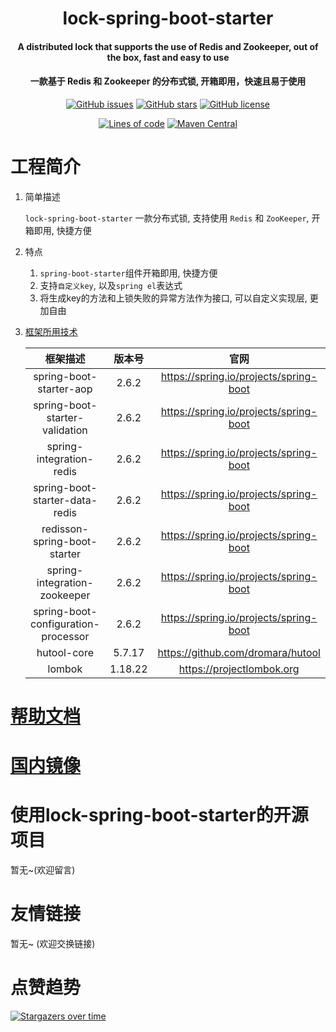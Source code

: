 <h1 align="center">
      lock-spring-boot-starter
</h1>

<h4 align="center">
A distributed lock that supports the use of Redis and Zookeeper, out of the box, fast and easy to use
<h4 align="center">
    一款基于 Redis 和 Zookeeper 的分布式锁, 开箱即用，快速且易于使用
</h4> 
<p align="center">
    <a href="https://github.com/pearstack/lock-spring-boot-starter/issues"><img alt="GitHub issues" src="https://img.shields.io/github/issues/pearstack/lock-spring-boot-starter"></a>
    <a href="https://github.com/pearstack/lock-spring-boot-starter/stargazers"><img alt="GitHub stars" src="https://img.shields.io/github/stars/pearstack/lock-spring-boot-starter"></a>
    <a href="https://github.com/pearstack/lock-spring-boot-starter/blob/master/LICENSE"><img alt="GitHub license" src="https://img.shields.io/github/license/pearstack/lock-spring-boot-starter"></a>
</p>
<p align="center">
    <a href="https://github.com/pearstack/lock-spring-boot-starter"><img alt="Lines of code" src="https://img.shields.io/tokei/lines/github/lihao0324/lock-spring-boot-starter"></a>
    <a href="https://mvnrepository.com/artifact/io.github.pearstack/lock-spring-boot-starter"><img alt="Maven Central" src="https://img.shields.io/maven-central/v/io.github.pearstack/lock-spring-boot-starter"></a>
</p>



# 工程简介

1. 简单描述

   `lock-spring-boot-starter` 一款分布式锁, 支持使用 `Redis` 和 `ZooKeeper`, 开箱即用, 快捷方便

2. 特点

   1. `spring-boot-starter`组件开箱即用, 快捷方便
   2. 支持`自定义key`, 以及`spring el`表达式
   3. 将生成key的方法和上锁失败的异常方法作为接口, 可以自定义实现层, 更加自由

3. [框架所用技术](https://github.com/pearstack/lock-spring-boot-starter/network/dependencies)

   |              框架描述               | 版本号  |                  官网                  |
   | :---------------------------------: | :-----: | :------------------------------------: |
   |       spring-boot-starter-aop       |  2.6.2  | https://spring.io/projects/spring-boot |
   |   spring-boot-starter-validation    |  2.6.2  | https://spring.io/projects/spring-boot |
   |      spring-integration-redis       |  2.6.2  | https://spring.io/projects/spring-boot |
   |   spring-boot-starter-data-redis    |  2.6.2  | https://spring.io/projects/spring-boot |
   |    redisson-spring-boot-starter     |  2.6.2  | https://spring.io/projects/spring-boot |
   |    spring-integration-zookeeper     |  2.6.2  | https://spring.io/projects/spring-boot |
   | spring-boot-configuration-processor |  2.6.2  | https://spring.io/projects/spring-boot |
   |             hutool-core             | 5.7.17  |   https://github.com/dromara/hutool    |
   |               lombok                | 1.18.22 |       https://projectlombok.org        |
   
   

# [帮助文档](https://github.com/pearstack/lock-spring-boot-starter/wiki/%E4%B8%AD%E6%96%87%E5%B8%AE%E5%8A%A9%E6%96%87%E6%A1%A3)



# [国内镜像](https://gitee.com/pear-stack/lock-spring-boot-starter)



# 使用lock-spring-boot-starter的开源项目

暂无~(欢迎留言)



# 友情链接

暂无~ (欢迎交换链接)



# 点赞趋势

 [![Stargazers over time](https://starchart.cc/pearstack/lock-spring-boot-starter.svg)](https://starchart.cc/pearstack/lock-spring-boot-starter) 

 

